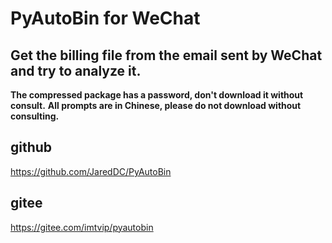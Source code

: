 # PyAutoBin for WeChat

## Get the billing file from the email sent by WeChat and try to analyze it.

**The compressed package has a password, don't download it without consult.**
**All prompts are in Chinese, please do not download without consulting.**

## github
https://github.com/JaredDC/PyAutoBin


## gitee
https://gitee.com/imtvip/pyautobin
